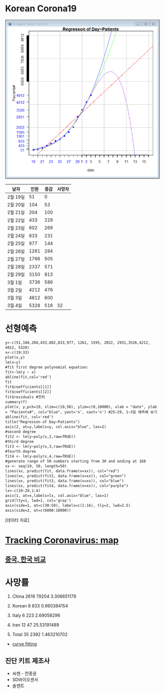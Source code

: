 # Korean Corona19
![선형예측](./c0303.PNG)

|날자|인원|증감|사망자|
|---|---|---|---|
|2월 19일 | 51| 0 | |
|2월 20일 | 104| 53 | |
|2월 21일 | 204| 100 | |
|2월 22일 | 433| 229 | |
|2월 23일 | 602| 269 | |
|2월 24일 | 833| 231 | |
|2월 25일 | 977| 144 | |
|2월 26일 | 1261| 284 | |
|2월 27일 | 1766| 505 | |
|2월 28일 | 2337 | 571 | |
|2월 29일 | 3150 | 813 |  |
|3월 1일 | 3736 | 586 | |
|3월 2일 | 4212 | 476 | |
|3월 3일 | 4812 | 600 | |
|3월 4일 | 5328 | 516 | 32 |

# 선형예측  
    y<-c(51,104,204,433,602,833,977, 1261, 1595, 2022, 2931,3526,4212, 4812, 5328)
    x<-c(19:33)
    plot(x,y)
    lm(x~y)
    #fit first degree polynomial equation:
    fit<-lm(y ~ x)
    abline(fit,col='red')
    fit
    fit$coefficients[[1]]
    fit$coefficients[[2]]
    fit$residuals #잔차
    summary(f)
    plot(x, y,pch=19, xlim=c(19,50), ylim=c(0,10000), xlab = "date", ylab = "Pacients#", col="blue", yaxt='n', xaxt='n') #25~29, 1~3일 예측해 보기
    abline(fit, col='red')
    title("Regresson of Day~Patients")
    axis(2, at=y,labels=y, col.axis="blue", las=2)
    #second degree
    fit2 <- lm(y~poly(x,2,raw=TRUE))
    #third degree
    fit3 <- lm(y~poly(x,3,raw=TRUE))
    #fourth degree
    fit4 <- lm(y~poly(x,4,raw=TRUE))
    #generate range of 50 numbers starting from 30 and ending at 160
    xx <- seq(19, 50, length=50)
    lines(xx, predict(fit, data.frame(x=xx)), col="red")
    lines(xx, predict(fit2, data.frame(x=xx)), col="green")
    lines(xx, predict(fit3, data.frame(x=xx)), col="blue")
    lines(xx, predict(fit4, data.frame(x=xx)), col="purple")
    lx<-c(19:29,1:4)
    axis(1, at=x,labels=lx, col.axis="blue", las=1)
    grid(lty=1, lwd=1, col='gray')
    axis(side=1, at=c(30:50), labels=c(1:16), tly=2, lwd=2.5)
    axis(side=2, at=c(6000:10000))
[데이터 자료]

# [Tracking Coronavirus: map](https://bnonews.com/index.php/2020/02/the-latest-coronavirus-cases/)

## [중국, 한국 비교](https://www.fmkorea.com/2747110261)

# 사망률

1. China	2619	79204	3.306651179
2. Korean	8	833	0.960384154
3. Italy	6	223	2.69058296
4. Iran		12	47	25.53191489
			
5. Total	35	2392	1.463210702


* [curve fitting](https://davetang.org/muse/2013/05/09/on-curve-fitting/)

## 진단 키트 제조사
* 씨젠 - 천종윤
* SD바이오센서
* 솔젠트
